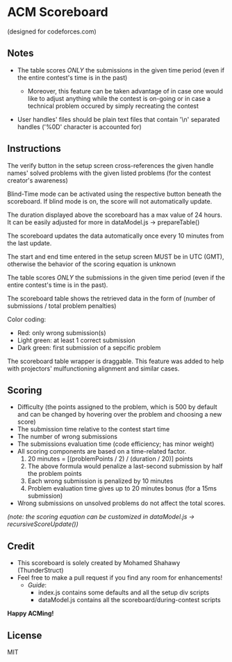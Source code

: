 # ACM Scoreboard
(designed for codeforces.com)

## Notes

* The table scores *ONLY* the submissions in the given time period (even if the entire contest's time is in the past)
  - Moreover, this feature can be taken advantage of in case one would like to adjust anything while the contest is on-going or in case a technical problem occured by simply recreating the contest

* User handles' files should be plain text files that contain '\n' separated handles ('%0D' character is accounted for)

## Instructions

The verify button in the setup screen cross-references the given handle names' solved problems with the given listed problems (for the contest creator's awareness)

Blind-Time mode can be activated using the respective button beneath the scoreboard. If blind mode is on, the score will not automatically update.

The duration displayed above the scoreboard has a max value of 24 hours. It can be easily adjusted for more in dataModel.js -> prepareTable()

The scoreboard updates the data automatically once every 10 minutes from the last update.

The start and end time entered in the setup screen MUST be in UTC (GMT), otherwise the behavior of the scoring equation is unknown

The table scores *ONLY* the submissions in the given time period (even if the entire contest's time is in the past). 

The scoreboard table shows the retrieved data in the form of (number of submissions / total problem penalties)

Color coding: 
  - Red: only wrong submission(s)
  - Light green: at least 1 correct submission
  - Dark green: first submission of a sepcific problem

The scoreboard table wrapper is draggable. This feature was added to help with projectors' mulfunctioning alignment and similar cases.

## Scoring

* Difficulty (the points assigned to the problem, which is 500 by default and can be changed by hovering over the problem and choosing a new score)
* The submission time relative to the contest start time
* The number of wrong submissions
* The submissions evaluation time (code efficiency; has minor weight)
* All scoring components are based on a time-related factor. 
  1. 20 minutes = [(problemPoints / 2) / (duration / 20)] points
  2. The above formula would penalize a last-second submission by half the problem points 
  3. Each wrong submission is penalized by 10 minutes
  4. Problem evaluation time gives up to 20 minutes bonus (for a 15ms submission)
* Wrong submissions on unsolved problems do not affect the total scores.
  
*(note: the scoring equation can be customized in dataModel.js -> recursiveScoreUpdate())*

## Credit
- This scoreboard is solely created by Mohamed Shahawy (ThunderStruct)   
- Feel free to make a pull request if you find any room for enhancements!
  - *Guide*:
    - index.js contains some defaults and all the setup div scripts
    - dataModel.js contains all the scoreboard/during-contest scripts
	
**Happy ACMing!**

## License
MIT
